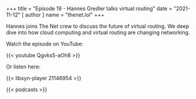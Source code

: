 +++
title = "Episode 19 - Hannes Gredler talks virtual routing"
date = "2021-11-12"
[ author ]
  name = "thenet.lol"
+++

Hannes joins The Net crew to discuss the future of virtual routing. We deep dive into how cloud computing and virtual routing are changing networking.

Watch the episode on YouTube:

{{< youtube Qgvks5-aOh8 >}}

Or listen here:

{{< libsyn-player 21146954 >}}

{{< podcasts >}}
